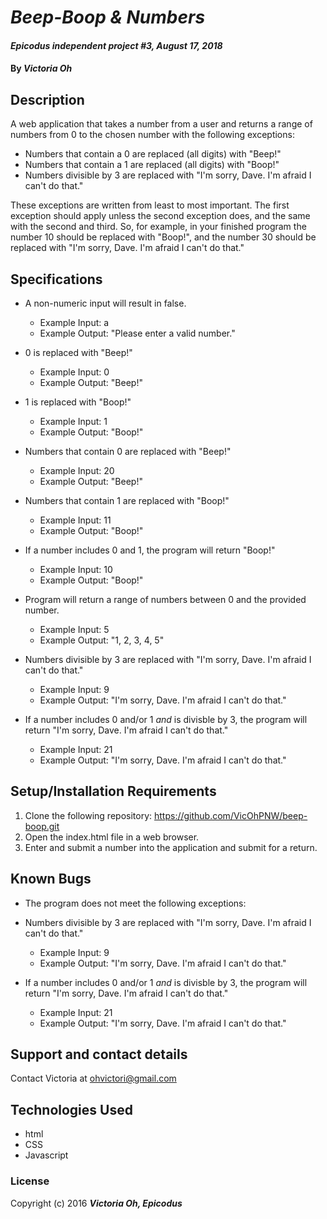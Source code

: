 # _Beep-Boop & Numbers_

#### _Epicodus independent project #3, August 17, 2018_

#### By _**Victoria Oh**_

## Description
A web application that takes a number from a user and returns a range of numbers from 0 to the chosen number with the following exceptions:

* Numbers that contain a 0 are replaced (all digits) with "Beep!"
* Numbers that contain a 1 are replaced (all digits) with "Boop!"
* Numbers divisible by 3 are replaced with "I'm sorry, Dave. I'm afraid I can't do that."

These exceptions are written from least to most important. The first exception should apply unless the second exception does, and the same with the second and third. So, for example, in your finished program the number 10 should be replaced with "Boop!", and the number 30 should be replaced with "I'm sorry, Dave. I'm afraid I can't do that."

## Specifications
* A non-numeric input will result in false.
  * Example Input: a
  * Example Output: "Please enter a valid number."

* 0 is replaced with "Beep!"
  * Example Input: 0
  * Example Output: "Beep!"

* 1 is replaced with "Boop!"
  * Example Input: 1
  * Example Output: "Boop!"

* Numbers that contain 0 are replaced with "Beep!"
  * Example Input: 20
  * Example Output: "Beep!"

* Numbers that contain 1 are replaced with "Boop!"
  * Example Input: 11
  * Example Output: "Boop!"

* If a number includes 0 and 1, the program will return "Boop!"
  * Example Input: 10
  * Example Output: "Boop!"

* Program will return a range of numbers between 0 and the provided number.
  * Example Input: 5
  * Example Output: "1, 2, 3, 4, 5"

* Numbers divisible by 3 are replaced with "I'm sorry, Dave. I'm afraid I can't do that."
  * Example Input: 9
  * Example Output: "I'm sorry, Dave. I'm afraid I can't do that."

* If a number includes 0 and/or 1 _*and*_ is divisble by 3, the program will return "I'm sorry, Dave. I'm afraid I can't do that."
  * Example Input: 21
  * Example Output: "I'm sorry, Dave. I'm afraid I can't do that."



## Setup/Installation Requirements
1. Clone the following repository: https://github.com/VicOhPNW/beep-boop.git
2. Open the index.html file in a web browser.
3. Enter and submit a number into the application and submit for a return.

## Known Bugs
* The program does not meet the following exceptions:
* Numbers divisible by 3 are replaced with "I'm sorry, Dave. I'm afraid I can't do that."
  * Example Input: 9
  * Example Output: "I'm sorry, Dave. I'm afraid I can't do that."

* If a number includes 0 and/or 1 _*and*_ is divisble by 3, the program will return "I'm sorry, Dave. I'm afraid I can't do that."
  * Example Input: 21
  * Example Output: "I'm sorry, Dave. I'm afraid I can't do that."


## Support and contact details
Contact Victoria at ohvictori@gmail.com

## Technologies Used
* html
* CSS
* Javascript

### License
Copyright (c) 2016 **_Victoria Oh, Epicodus_**
